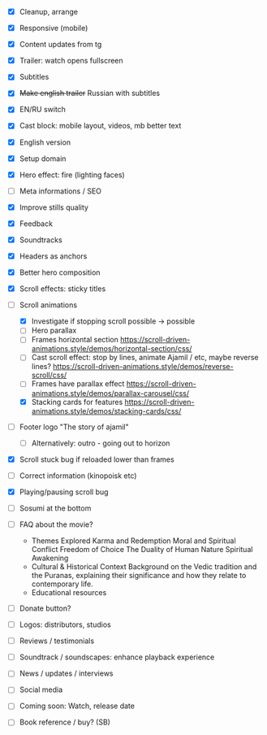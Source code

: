 * [x] Cleanup, arrange
* [x] Responsive (mobile)
* [x] Content updates from tg
* [x] Trailer: watch opens fullscreen
* [x] Subtitles
* [x] ~~Make english trailer~~ Russian with subtitles
* [x] EN/RU switch
* [x] Cast block: mobile layout, videos, mb better text
* [x] English version
* [x] Setup domain
* [x] Hero effect: fire (lighting faces)
* [ ] Meta informations / SEO
* [x] Improve stills quality
* [x] Feedback
* [x] Soundtracks
* [x] Headers as anchors
* [x] Better hero composition
* [x] Scroll effects: sticky titles
* [ ] Scroll animations
  * [x] Investigate if stopping scroll possible -> possible
  * [ ] Hero parallax
  * [ ] Frames horizontal section https://scroll-driven-animations.style/demos/horizontal-section/css/
  * [ ] Cast scroll effect: stop by lines, animate Ajamil / etc, maybe reverse lines? https://scroll-driven-animations.style/demos/reverse-scroll/css/
  * [ ] Frames have parallax effect https://scroll-driven-animations.style/demos/parallax-carousel/css/
  * [x] Stacking cards for features https://scroll-driven-animations.style/demos/stacking-cards/css/
* [ ] Footer logo "The story of ajamil"
  * [ ] Alternatively: outro - going out to horizon
* [x] Scroll stuck bug if reloaded lower than frames
* [ ] Correct information (kinopoisk etc)
* [x] Playing/pausing scroll bug
* [ ] Sosumi at the bottom
* [ ] FAQ about the movie?
  * Themes Explored
    Karma and Redemption
    Moral and Spiritual Conflict
    Freedom of Choice
    The Duality of Human Nature
    Spiritual Awakening
  * Cultural & Historical Context
    Background on the Vedic tradition and the Puranas, explaining their significance and how they relate to contemporary life.
  * Educational resources
* [ ] Donate button?

* [ ] Logos: distributors, studios

* [ ] Reviews / testimonials
* [ ] Soundtrack / soundscapes: enhance playback experience
* [ ] News / updates / interviews
* [ ] Social media
* [ ] Coming soon: Watch, release date
* [ ] Book reference / buy? (SB)
